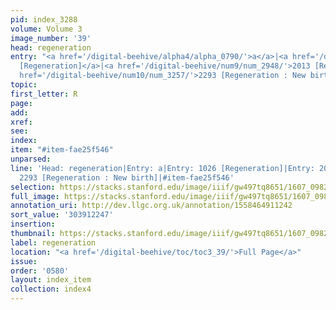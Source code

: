 ```yaml
---
pid: index_3288
volume: Volume 3
image_number: '39'
head: regeneration
entry: "<a href='/digital-beehive/alpha4/alpha_0790/'>a</a>|<a href='/digital-beehive/num5/num_1372/'>1026
  [Regeneration]</a>|<a href='/digital-beehive/num9/num_2948/'>2013 [Regeneration]</a>|<a
  href='/digital-beehive/num10/num_3257/'>2293 [Regeneration : New birth]</a>"
topic:
first_letter: R
page:
add:
xref:
see:
index:
item: "#item-fae25f546"
unparsed:
line: 'Head: regeneration|Entry: a|Entry: 1026 [Regeneration]|Entry: 2013 [Regeneration]|Entry:
  2293 [Regeneration : New birth]|#item-fae25f546'
selection: https://stacks.stanford.edu/image/iiif/gw497tq8651/1607_0982/100,2247,727,171/full/0/default.jpg
full_image: https://stacks.stanford.edu/image/iiif/gw497tq8651/1607_0982/full/full/0/default.jpg
annotation_uri: http://dev.llgc.org.uk/annotation/1558464911242
sort_value: '303912247'
insertion:
thumbnail: https://stacks.stanford.edu/image/iiif/gw497tq8651/1607_0982/100,2247,727,171/150,/0/default.jpg
label: regeneration
location: "<a href='/digital-beehive/toc/toc3_39/'>Full Page</a>"
issue:
order: '0580'
layout: index_item
collection: index4
---
```


